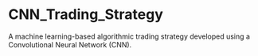 # CNN_Trading_Strategy
A machine learning-based algorithmic trading strategy developed using a Convolutional Neural Network (CNN).
